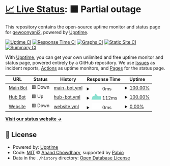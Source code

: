 # [📈 Live Status](https://gewoonyani2.github.io/Coens-Customs-Status): <!--live status--> **🟧 Partial outage**

This repository contains the open-source uptime monitor and status page for [gewoonyani2](https://gewoonyani2.github.io/Coens-Customs-Status), powered by [Upptime](https://github.com/upptime/upptime).

[![Uptime CI](https://github.com/gewoonyani2/Coens-Customs-Status/workflows/Uptime%20CI/badge.svg)](https://github.com/gewoonyani2/Coens-Customs-Status/actions?query=workflow%3A%22Uptime+CI%22)
[![Response Time CI](https://github.com/gewoonyani2/Coens-Customs-Status/workflows/Response%20Time%20CI/badge.svg)](https://github.com/gewoonyani2/Coens-Customs-Status/actions?query=workflow%3A%22Response+Time+CI%22)
[![Graphs CI](https://github.com/gewoonyani2/Coens-Customs-Status/workflows/Graphs%20CI/badge.svg)](https://github.com/gewoonyani2/Coens-Customs-Status/actions?query=workflow%3A%22Graphs+CI%22)
[![Static Site CI](https://github.com/gewoonyani2/Coens-Customs-Status/workflows/Static%20Site%20CI/badge.svg)](https://github.com/gewoonyani2/Coens-Customs-Status/actions?query=workflow%3A%22Static+Site+CI%22)
[![Summary CI](https://github.com/gewoonyani2/Coens-Customs-Status/workflows/Summary%20CI/badge.svg)](https://github.com/gewoonyani2/Coens-Customs-Status/actions?query=workflow%3A%22Summary+CI%22)

With [Upptime](https://upptime.js.org), you can get your own unlimited and free uptime monitor and status page, powered entirely by a GitHub repository. We use [Issues](https://github.com/gewoonyani2/Coens-Customs-Status/issues) as incident reports, [Actions](https://github.com/gewoonyani2/Coens-Customs-Status/actions) as uptime monitors, and [Pages](https://gewoonyani2.github.io/Coens-Customs-Status) for the status page.

<!--start: status pages-->
<!-- This summary is generated by Upptime (https://github.com/upptime/upptime) -->
<!-- Do not edit this manually, your changes will be overwritten -->
<!-- prettier-ignore -->
| URL | Status | History | Response Time | Uptime |
| --- | ------ | ------- | ------------- | ------ |
| <img alt="" src="https://media.discordapp.net/attachments/1229509714178736299/1229830099323457618/0c9e370a4abddc799d33510fa3b4250c.png?ex=66311b88&is=661ea688&hm=7d0f64574ecccf7be585fe64135b6891ede3d7c558f114668279feb266b12a2e&=&format=webp&quality=lossless&width=607&height=607" height="13"> [Main Bot](Vendexhosting) | 🟥 Down | [main-bot.yml](https://github.com/gewoonyani2/Coens-Customs/commits/HEAD/history/main-bot.yml) | <details><summary><img alt="Response time graph" src="./graphs/main-bot/response-time-week.png" height="20"> 0ms</summary><br><a href="https://gewoonyani2.github.io/Coens-Customs/history/main-bot"><img alt="Response time 82" src="https://img.shields.io/endpoint?url=https%3A%2F%2Fraw.githubusercontent.com%2Fgewoonyani2%2FCoens-Customs%2FHEAD%2Fapi%2Fmain-bot%2Fresponse-time.json"></a><br><a href="https://gewoonyani2.github.io/Coens-Customs/history/main-bot"><img alt="24-hour response time 0" src="https://img.shields.io/endpoint?url=https%3A%2F%2Fraw.githubusercontent.com%2Fgewoonyani2%2FCoens-Customs%2FHEAD%2Fapi%2Fmain-bot%2Fresponse-time-day.json"></a><br><a href="https://gewoonyani2.github.io/Coens-Customs/history/main-bot"><img alt="7-day response time 0" src="https://img.shields.io/endpoint?url=https%3A%2F%2Fraw.githubusercontent.com%2Fgewoonyani2%2FCoens-Customs%2FHEAD%2Fapi%2Fmain-bot%2Fresponse-time-week.json"></a><br><a href="https://gewoonyani2.github.io/Coens-Customs/history/main-bot"><img alt="30-day response time 0" src="https://img.shields.io/endpoint?url=https%3A%2F%2Fraw.githubusercontent.com%2Fgewoonyani2%2FCoens-Customs%2FHEAD%2Fapi%2Fmain-bot%2Fresponse-time-month.json"></a><br><a href="https://gewoonyani2.github.io/Coens-Customs/history/main-bot"><img alt="1-year response time 82" src="https://img.shields.io/endpoint?url=https%3A%2F%2Fraw.githubusercontent.com%2Fgewoonyani2%2FCoens-Customs%2FHEAD%2Fapi%2Fmain-bot%2Fresponse-time-year.json"></a></details> | <details><summary><a href="https://gewoonyani2.github.io/Coens-Customs/history/main-bot">100.00%</a></summary><a href="https://gewoonyani2.github.io/Coens-Customs/history/main-bot"><img alt="All-time uptime 92.54%" src="https://img.shields.io/endpoint?url=https%3A%2F%2Fraw.githubusercontent.com%2Fgewoonyani2%2FCoens-Customs%2FHEAD%2Fapi%2Fmain-bot%2Fuptime.json"></a><br><a href="https://gewoonyani2.github.io/Coens-Customs/history/main-bot"><img alt="24-hour uptime 100.00%" src="https://img.shields.io/endpoint?url=https%3A%2F%2Fraw.githubusercontent.com%2Fgewoonyani2%2FCoens-Customs%2FHEAD%2Fapi%2Fmain-bot%2Fuptime-day.json"></a><br><a href="https://gewoonyani2.github.io/Coens-Customs/history/main-bot"><img alt="7-day uptime 100.00%" src="https://img.shields.io/endpoint?url=https%3A%2F%2Fraw.githubusercontent.com%2Fgewoonyani2%2FCoens-Customs%2FHEAD%2Fapi%2Fmain-bot%2Fuptime-week.json"></a><br><a href="https://gewoonyani2.github.io/Coens-Customs/history/main-bot"><img alt="30-day uptime 100.00%" src="https://img.shields.io/endpoint?url=https%3A%2F%2Fraw.githubusercontent.com%2Fgewoonyani2%2FCoens-Customs%2FHEAD%2Fapi%2Fmain-bot%2Fuptime-month.json"></a><br><a href="https://gewoonyani2.github.io/Coens-Customs/history/main-bot"><img alt="1-year uptime 92.54%" src="https://img.shields.io/endpoint?url=https%3A%2F%2Fraw.githubusercontent.com%2Fgewoonyani2%2FCoens-Customs%2FHEAD%2Fapi%2Fmain-bot%2Fuptime-year.json"></a></details>
| <img alt="" src="https://media.discordapp.net/attachments/1229509714178736299/1229830099323457618/0c9e370a4abddc799d33510fa3b4250c.png?ex=66311b88&is=661ea688&hm=7d0f64574ecccf7be585fe64135b6891ede3d7c558f114668279feb266b12a2e&=&format=webp&quality=lossless&width=607&height=607" height="13"> [Hub Bot](node2.redon.tech) | 🟩 Up | [hub-bot.yml](https://github.com/gewoonyani2/Coens-Customs/commits/HEAD/history/hub-bot.yml) | <details><summary><img alt="Response time graph" src="./graphs/hub-bot/response-time-week.png" height="20"> 112ms</summary><br><a href="https://gewoonyani2.github.io/Coens-Customs/history/hub-bot"><img alt="Response time 128" src="https://img.shields.io/endpoint?url=https%3A%2F%2Fraw.githubusercontent.com%2Fgewoonyani2%2FCoens-Customs%2FHEAD%2Fapi%2Fhub-bot%2Fresponse-time.json"></a><br><a href="https://gewoonyani2.github.io/Coens-Customs/history/hub-bot"><img alt="24-hour response time 116" src="https://img.shields.io/endpoint?url=https%3A%2F%2Fraw.githubusercontent.com%2Fgewoonyani2%2FCoens-Customs%2FHEAD%2Fapi%2Fhub-bot%2Fresponse-time-day.json"></a><br><a href="https://gewoonyani2.github.io/Coens-Customs/history/hub-bot"><img alt="7-day response time 112" src="https://img.shields.io/endpoint?url=https%3A%2F%2Fraw.githubusercontent.com%2Fgewoonyani2%2FCoens-Customs%2FHEAD%2Fapi%2Fhub-bot%2Fresponse-time-week.json"></a><br><a href="https://gewoonyani2.github.io/Coens-Customs/history/hub-bot"><img alt="30-day response time 117" src="https://img.shields.io/endpoint?url=https%3A%2F%2Fraw.githubusercontent.com%2Fgewoonyani2%2FCoens-Customs%2FHEAD%2Fapi%2Fhub-bot%2Fresponse-time-month.json"></a><br><a href="https://gewoonyani2.github.io/Coens-Customs/history/hub-bot"><img alt="1-year response time 128" src="https://img.shields.io/endpoint?url=https%3A%2F%2Fraw.githubusercontent.com%2Fgewoonyani2%2FCoens-Customs%2FHEAD%2Fapi%2Fhub-bot%2Fresponse-time-year.json"></a></details> | <details><summary><a href="https://gewoonyani2.github.io/Coens-Customs/history/hub-bot">100.00%</a></summary><a href="https://gewoonyani2.github.io/Coens-Customs/history/hub-bot"><img alt="All-time uptime 100.00%" src="https://img.shields.io/endpoint?url=https%3A%2F%2Fraw.githubusercontent.com%2Fgewoonyani2%2FCoens-Customs%2FHEAD%2Fapi%2Fhub-bot%2Fuptime.json"></a><br><a href="https://gewoonyani2.github.io/Coens-Customs/history/hub-bot"><img alt="24-hour uptime 100.00%" src="https://img.shields.io/endpoint?url=https%3A%2F%2Fraw.githubusercontent.com%2Fgewoonyani2%2FCoens-Customs%2FHEAD%2Fapi%2Fhub-bot%2Fuptime-day.json"></a><br><a href="https://gewoonyani2.github.io/Coens-Customs/history/hub-bot"><img alt="7-day uptime 100.00%" src="https://img.shields.io/endpoint?url=https%3A%2F%2Fraw.githubusercontent.com%2Fgewoonyani2%2FCoens-Customs%2FHEAD%2Fapi%2Fhub-bot%2Fuptime-week.json"></a><br><a href="https://gewoonyani2.github.io/Coens-Customs/history/hub-bot"><img alt="30-day uptime 100.00%" src="https://img.shields.io/endpoint?url=https%3A%2F%2Fraw.githubusercontent.com%2Fgewoonyani2%2FCoens-Customs%2FHEAD%2Fapi%2Fhub-bot%2Fuptime-month.json"></a><br><a href="https://gewoonyani2.github.io/Coens-Customs/history/hub-bot"><img alt="1-year uptime 100.00%" src="https://img.shields.io/endpoint?url=https%3A%2F%2Fraw.githubusercontent.com%2Fgewoonyani2%2FCoens-Customs%2FHEAD%2Fapi%2Fhub-bot%2Fuptime-year.json"></a></details>
| <img alt="" src="https://media.discordapp.net/attachments/1229509714178736299/1229830099323457618/0c9e370a4abddc799d33510fa3b4250c.png?ex=66311b88&is=661ea688&hm=7d0f64574ecccf7be585fe64135b6891ede3d7c558f114668279feb266b12a2e&=&format=webp&quality=lossless&width=607&height=607" height="13"> [Website](45.88.188.104) | 🟥 Down | [website.yml](https://github.com/gewoonyani2/Coens-Customs/commits/HEAD/history/website.yml) | <details><summary><img alt="Response time graph" src="./graphs/website/response-time-week.png" height="20"> 0ms</summary><br><a href="https://gewoonyani2.github.io/Coens-Customs/history/website"><img alt="Response time 118" src="https://img.shields.io/endpoint?url=https%3A%2F%2Fraw.githubusercontent.com%2Fgewoonyani2%2FCoens-Customs%2FHEAD%2Fapi%2Fwebsite%2Fresponse-time.json"></a><br><a href="https://gewoonyani2.github.io/Coens-Customs/history/website"><img alt="24-hour response time 0" src="https://img.shields.io/endpoint?url=https%3A%2F%2Fraw.githubusercontent.com%2Fgewoonyani2%2FCoens-Customs%2FHEAD%2Fapi%2Fwebsite%2Fresponse-time-day.json"></a><br><a href="https://gewoonyani2.github.io/Coens-Customs/history/website"><img alt="7-day response time 0" src="https://img.shields.io/endpoint?url=https%3A%2F%2Fraw.githubusercontent.com%2Fgewoonyani2%2FCoens-Customs%2FHEAD%2Fapi%2Fwebsite%2Fresponse-time-week.json"></a><br><a href="https://gewoonyani2.github.io/Coens-Customs/history/website"><img alt="30-day response time 0" src="https://img.shields.io/endpoint?url=https%3A%2F%2Fraw.githubusercontent.com%2Fgewoonyani2%2FCoens-Customs%2FHEAD%2Fapi%2Fwebsite%2Fresponse-time-month.json"></a><br><a href="https://gewoonyani2.github.io/Coens-Customs/history/website"><img alt="1-year response time 118" src="https://img.shields.io/endpoint?url=https%3A%2F%2Fraw.githubusercontent.com%2Fgewoonyani2%2FCoens-Customs%2FHEAD%2Fapi%2Fwebsite%2Fresponse-time-year.json"></a></details> | <details><summary><a href="https://gewoonyani2.github.io/Coens-Customs/history/website">0.00%</a></summary><a href="https://gewoonyani2.github.io/Coens-Customs/history/website"><img alt="All-time uptime 5.82%" src="https://img.shields.io/endpoint?url=https%3A%2F%2Fraw.githubusercontent.com%2Fgewoonyani2%2FCoens-Customs%2FHEAD%2Fapi%2Fwebsite%2Fuptime.json"></a><br><a href="https://gewoonyani2.github.io/Coens-Customs/history/website"><img alt="24-hour uptime 0.00%" src="https://img.shields.io/endpoint?url=https%3A%2F%2Fraw.githubusercontent.com%2Fgewoonyani2%2FCoens-Customs%2FHEAD%2Fapi%2Fwebsite%2Fuptime-day.json"></a><br><a href="https://gewoonyani2.github.io/Coens-Customs/history/website"><img alt="7-day uptime 0.00%" src="https://img.shields.io/endpoint?url=https%3A%2F%2Fraw.githubusercontent.com%2Fgewoonyani2%2FCoens-Customs%2FHEAD%2Fapi%2Fwebsite%2Fuptime-week.json"></a><br><a href="https://gewoonyani2.github.io/Coens-Customs/history/website"><img alt="30-day uptime 0.00%" src="https://img.shields.io/endpoint?url=https%3A%2F%2Fraw.githubusercontent.com%2Fgewoonyani2%2FCoens-Customs%2FHEAD%2Fapi%2Fwebsite%2Fuptime-month.json"></a><br><a href="https://gewoonyani2.github.io/Coens-Customs/history/website"><img alt="1-year uptime 5.82%" src="https://img.shields.io/endpoint?url=https%3A%2F%2Fraw.githubusercontent.com%2Fgewoonyani2%2FCoens-Customs%2FHEAD%2Fapi%2Fwebsite%2Fuptime-year.json"></a></details>

<!--end: status pages-->

[**Visit our status website →**](https://gewoonyani2.github.io/Coens-Customs-Status)

## 📄 License

- Powered by: [Upptime](https://github.com/upptime/upptime)
- Code: [MIT](./LICENSE) © [Anand Chowdhary](https://anandchowdhary.com), supported by [Pabio](https://pabio.com)
- Data in the `./history` directory: [Open Database License](https://opendatacommons.org/licenses/odbl/1-0/)
